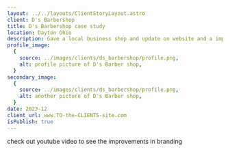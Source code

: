 ```yaml
---
layout: ../../layouts/ClientStoryLayout.astro
client: D's Barbershop
title: D's Barbershop case study
location: Dayton Ohio
description: Gave a local business shop and update on website and a improved branding
profile_image:
  {
    source: ../images/clients/ds_barbershop/profile.png,
    alt: profile picture of D's Barber shop,
  }
secondary_image:
  {
    source: ../images/clients/ds_barbershop/profile.png,
    alt: another picture of D's Barber shop,
  }
date: 2023-12
client_url: www.TO-the-CLIENTS-site.com
isPublish: true
---
```


check out youtube video to see the improvements in branding
